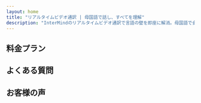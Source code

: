 ```yaml
---
layout: home
title: "リアルタイムビデオ通訳 | 母国語で話し、すべてを理解"
description: "InterMindのリアルタイムビデオ通訳で言語の壁を即座に解消。母国語で会議に参加しながら、全員が完璧に理解できます。新しい言語を学ぶ必要はありません—テクノロジーが架け橋となります。"
---
```


<!-- text="成長に集中 — 言語はInterMindにお任せください" -->
<!-- text="語学学校は何年もかかりますが、InterMindは今すぐ、あらゆる言語で理解を実現します" -->
<!-- text="外国語を学ばずに即座に理解" -->
<!-- title="ライブ**通訳**ビデオ会議" -->

<HeroSection
title="**音声**通訳付き**多言語**ビデオ会議"
text="**言語の壁**が取引の損失、遅延、コストのかかるミスを引き起こす企業向け">

<AuthButton text="無料で登録" buttonClass="brand"/>
<!-- <ContactFormModalNav buttonText="デモを依頼"/>
<NavButton to="#pricing" buttonClass="alt" buttonLabel="料金" /> -->
</HeroSection>

<span id="1"></span>
<FeatureBlock :card="{
  title: '100以上の言語で即座に会話',
  details: 'InterMindは全ての参加者が母国語で自然に、[リアルタイム](/guide/how-it-works)で、字幕や遅延なしに話すことを可能にします。',
    items: [
      '✧ 自由に話す — 即座に理解される。',
      '✧ AI搭載の通訳が、トーン、意図、業界固有の専門用語を捉えます。',
      '⚡︎ 手動設定不要の双方向、継続的な**音声対音声通訳**。',
    ],
  link: './guide/what-is-intermind',
  src: {
    light: '/1.png',
    dark: '/1.png',
  },
  inversion: false
}" />

<span id="2"></span>
<FeatureBlock :card="{
    title: '単なる会話ではなく、本格的な会議のために設計',
    details: 'InterMindは軽量なアドオンやプラグインではなく、プロフェッショナルグレードのビデオ会議プラットフォームです。',
    items: [
      '✧ 1080p解像度、スマートノイズ抑制、集中的な音声ピックアップ。',
      '✧ スケジューリング、モデレーション、デモ、録画、完全なカレンダー統合 — すべて組み込み済みですぐに使用可能。会議は最大24時間実施可能。',
      '⚡︎ ライブ文字起こし、参加者チャット、会議を生産的に保つAIアシスタント。'
    ],
    link: '/guide/how-it-works',
    src: {
      light: '/3l.png',
      dark: '/3d.png',
    },
    inversion: true
  }" />

<span id="3"></span>
<FeatureBlock :card="{
  title: '会議の中の**インテリジェンス**',
  details: 'InterMindはすべての多言語通話を明確で検索可能な知識に変換します。',
  items: [
    '⚡︎ 過去および現在の会議のすべてのコンテンツを即座に検索。自然な質問で録画を確認することなく正確な回答を得られます。',
    '✧ どの会議のアクションアイテムも見逃しません。AIが会話から自動的にタスク、担当者、期限を抽出します。',
    '✧ AI会議サマリーが重要なポイントを任意の言語で即座に提供し、手動でのメモ取りなしで全員の認識を合わせます。',
  ],
  link: '/guide/how-it-works#🧩-deep-memory-deep-understanding',
  src: {
    light: '/2l.png',
    dark: '/2d.png',
  },
  inversion: false
}" />

<span id="4"></span>
<FeatureBlock
  :card="{
    title: '設計段階からのセキュリティと機密性',
    details:
      'InterMindは信頼が重要な会話のために構築されています。最高クラスのサードパーティインフラストラクチャに依存していますが、[機密性は常にお客様の管理下](/guide/privacy-architecture)にあります。',
    items: [
      '⚡︎ 地域ベースのプライバシー — データ処理場所を選択できます。すべての通訳、ストレージ、分析を、お客様のコンプライアンスゾーン（EU、US、アジアなど）に合わせたインフラストラクチャを通じて処理します。',
      '✧ デフォルトでプライベート — InterMind自体は**決して**コンテンツをトレーニング、プロファイリング、サードパーティアクセスのために保存または使用しません。',
      '✧ アーキテクチャによるコンプライアンス — GDPR、CCPA、UAE PDPLに対応し、エクスポートおよび削除権の完全なサポートを提供。'
    ],
    link: '/guide/privacy-architecture',
    src: {
      light: '/4.png',
      dark: '/4.png',
    },
    inversion: true
  }"
/>

## 料金プラン

<PricingPlans :plans="[
  {
    title: '**ベーシック** &nbsp ユーザー1名',
    price: '**無料**',
    details: '無料ミーティング25回',
    items: [
      '100名参加可能なビデオミーティング + ユーザーあたり30 GBの共有ストレージ [💬](#2)',
      '音声間通訳 [💬](#1)',
      'AIアシスタント [💬](#3)',
    ],
  },
  {
    title: '**プロ** &nbsp 1-99ユーザー',
    price: '**¥1,900** /月/ユーザー、年間契約',
    details: 'または月額¥2,300',
    items: [
      '150名参加可能なビデオミーティング + ユーザーあたり2 TBの共有ストレージ [💬](#2)',
      '音声間通訳 [💬](#1)',
      'AIアシスタント [💬](#3)',
    ],
  },
  {
    title: '**ビジネス** &nbsp 1-250ユーザー',
    price: '**¥2,600** /月/ユーザー、年間契約',
    details: 'または月額¥3,200',
    items: [
      '500名参加可能なビデオミーティング + ユーザーあたり5 TBの共有ストレージ [💬](#2)',
      '音声間通訳 [💬](#1)',
      'AIアシスタント [💬](#3)',
      '地域ベースのプライバシー [💬](#4)',
    ],
  }
]">
<AuthButton text="無料で登録" buttonClass="alt"/>
<AuthButton text="今すぐ購入" buttonClass="brand"/>
<ContactFormModalNav buttonText="営業部へ問い合わせ" buttonClass="alt"/>
</PricingPlans>

## よくある質問

<AccordionGroup :items="[
  {
    q: 'ライセンスユーザーと参加者の違いは何ですか？',
    a: 'ライセンスユーザーは、無料または有料のミーティングライセンスを持ち、プランで許可された定員に基づいて参加者とミーティングをスケジュールできます。参加者は、ミーティングライセンスを持つ人がスケジュールしたミーティングへの招待者です。参加者はミーティングに参加するためのアカウントやライセンスは必要なく、無料で参加できます。参加者は電話、デスクトップ、モバイル、タブレットデバイスからミーティングに参加できます。'
  },
  {
    q: 'ミーティングには何人まで参加できますか？',
    a: 'すべてのプランでは、デフォルトで各ミーティングに最大100名まで参加できます（Proプランでは150名まで、Businessプランでは500名まで）。'
  },
  {
    q: '1つのInterMind Meetingsライセンスは何人まで使用できますか？',
    a: 'ライセンスユーザーは無制限にミーティングを主催できます。ただし、複数のユーザーが同時に別々のミーティングをスケジュールする必要がある場合は、ユーザーごとに追加のミーティングライセンスが必要です。'
  },
  {
    q: 'Basic、Pro、Businessプランの違いは何ですか？',
    a: 'Basicプランでは、幅広いInterMind製品を無料で使用でき、最大25回のミーティングを主催できます。ミーティング時間の制限はありません。Proプランでは、より多くのミーティング、より多くの参加者、高度な機能が利用できます。Businessプランでは、最大の参加者数制限、より多くのストレージ、地域ベースのプライバシーを提供します。詳細については、上記の料金セクションをご覧ください。'
  }
]" />

## お客様の声

<AutoScrollTestimonials testimonialsUrl="/testimonials.json"/>